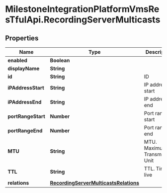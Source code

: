 # MilestoneIntegrationPlatformVmsResTfulApi.RecordingServerMulticasts

## Properties
Name | Type | Description | Notes
------------ | ------------- | ------------- | -------------
**enabled** | **Boolean** |  | [optional] 
**displayName** | **String** |  | [optional] 
**id** | **String** | ID | [optional] 
**iPAddressStart** | **String** | IP address start | [optional] 
**iPAddressEnd** | **String** | IP address end | [optional] 
**portRangeStart** | **Number** | Port range start | [optional] 
**portRangeEnd** | **Number** | Port range end | [optional] 
**MTU** | **String** | MTU. Maximum Transmission Unit | [optional] 
**TTL** | **String** | TTL. Time to live | [optional] 
**relations** | [**RecordingServerMulticastsRelations**](RecordingServerMulticastsRelations.md) |  | [optional] 
